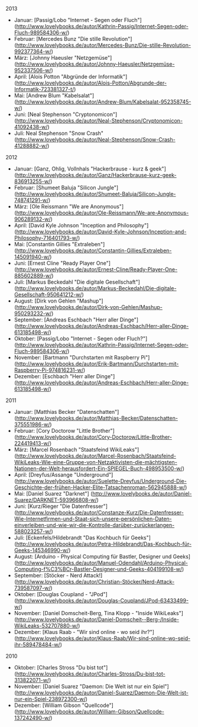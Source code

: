 2013

* Januar: [Passig/Lobo "Internet - Segen oder Fluch"] (http://www.lovelybooks.de/autor/Kathrin-Passig/Internet-Segen-oder-Fluch-989584306-w/)
* Februar: [Mercedes Bunz "Die stille Revolution"] (http://www.lovelybooks.de/autor/Mercedes-Bunz/Die-stille-Revolution-992377364-w/)
* März: [Johnny Haeusler "Netzgemüse"] (http://www.lovelybooks.de/autor/Johnny-Haeusler/Netzgemüse-952337506-w/)
* April: [Alois Potton "Abgründe der Informatik"] (http://www.lovelybooks.de/autor/Alois-Potton/Abgrunde-der-Informatik-723381327-t/)
* Mai: [Andrew Blum "Kabelsalat"] (http://www.lovelybooks.de/autor/Andrew-Blum/Kabelsalat-952358745-w/)
* Juni: [Neal Stephenson "Cryptonomicon"] (http://www.lovelybooks.de/autor/Neal-Stephenson/Cryptonomicon-41092438-w/)
* Juli: Neal Stephenson "Snow Crash" (http://www.lovelybooks.de/autor/Neal-Stephenson/Snow-Crash-41288882-w/)

2012

* Januar: [Ganz, Ohlig, Vollnhals "Hackerbrause - kurz & geek"] (http://www.lovelybooks.de/autor/Ganz/Hackerbrause-kurz-geek-836913255-w/)
* Februar: [Shumeet Baluja "Silicon Jungle"] (http://www.lovelybooks.de/autor/Shumeet-Baluja/Silicon-Jungle-748741291-w/)
* März: [Ole Reissmann "We are Anonymous"] (http://www.lovelybooks.de/autor/Ole-Reissmann/We-are-Anonymous-906289132-w/)
* April: [David Kyle Johnson "Inception and Philosophy"] (http://www.lovelybooks.de/autor/David-Kyle-Johnson/Inception-and-Philosophy-716401793-w/)
* Mai: [Constantin Gillies "Extraleben"] (http://www.lovelybooks.de/autor/Constantin-Gillies/Extraleben-145091940-w/)
* Juni: [Ernest Cline "Ready Player One"] (http://www.lovelybooks.de/autor/Ernest-Cline/Ready-Player-One-885602889-w/)
* Juli: [Markus Beckedahl "Die digitale Gesellschaft"] (http://www.lovelybooks.de/autor/Markus-Beckedahl/Die-digitale-Gesellschaft-950641212-w/)
* August: [Dirk von Gehlen "Mashup"] (http://www.lovelybooks.de/autor/Dirk-von-Gehlen/Mashup-950293232-w/)
* September: [Andreas Eschbach "Herr aller Dinge"] (http://www.lovelybooks.de/autor/Andreas-Eschbach/Herr-aller-Dinge-613185498-w/)
* Oktober: [Passig/Lobo "Internet - Segen oder Fluch?"] (http://www.lovelybooks.de/autor/Kathrin-Passig/Internet-Segen-oder-Fluch-989584306-w/)
* November: [Bartmann "Durchstarten mit Raspberry Pi"] (http://www.lovelybooks.de/autor/Erik-Bartmann/Durchstarten-mit-Raspberry-Pi-974816231-w/)
* Dezember: [Eschbach "Herr aller Dinge"] (http://www.lovelybooks.de/autor/Andreas-Eschbach/Herr-aller-Dinge-613185498-w/)

2011

* Januar: [Matthias Becker "Datenschatten"] (http://www.lovelybooks.de/autor/Matthias-Becker/Datenschatten-375551986-w/)
* Februar: [Cory Doctorow "Little Brother"] (http://www.lovelybooks.de/autor/Cory-Doctorow/Little-Brother-224419413-w/)
* März: [Marcel Rosenbach "Staatsfeind WikiLeaks"] (http://www.lovelybooks.de/autor/Marcel-Rosenbach/Staatsfeind-WikiLeaks-Wie-eine-Gruppe-von-Netzaktivisten-die-mächtigsten-Nationen-der-Welt-herausfordert-Ein-SPIEGEL-Buch-498953500-w/)
* April: [Dreyfus/Assange "Underground"] (http://www.lovelybooks.de/autor/Suelette-Dreyfus/Underground-Die-Geschichte-der-frühen-Hacker-Elite-Tatsachenroman-562945888-w/)
* Mai: [Daniel Suarez "Darknet"] (http://www.lovelybooks.de/autor/Daniel-Suarez/DARKNET-593966808-w/)
* Juni: [Kurz/Rieger "Die Datenfresser"] (http://www.lovelybooks.de/autor/Constanze-Kurz/Die-Datenfresser-Wie-Internetfirmen-und-Staat-sich-unsere-persönlichen-Daten-einverleiben-und-wie-wir-die-Kontrolle-darüber-zurückerlangen-588023257-w/)
* Juli: [Eckenfels/Hildebrandt "Das Kochbuch für Geeks"] (http://www.lovelybooks.de/autor/Petra-Hildebrandt/Das-Kochbuch-für-Geeks-145346990-w/)
* August: [Arduino - Physical Computing für Bastler, Designer und Geeks] (http://www.lovelybooks.de/autor/Manuel-Odendahl/Arduino-Physical-Computing-f%C3%BCr-Bastler-Designer-und-Geeks-404199108-w/)
* September: [Stöcker - Nerd Attack!] (http://www.lovelybooks.de/autor/Christian-Stöcker/Nerd-Attack-739587097-w/)
* Oktober: [Douglas Coupland - "JPod"] (http://www.lovelybooks.de/autor/Douglas-Coupland/JPod-63433499-w/)
* November: [Daniel Domscheit-Berg, Tina Klopp - "Inside WikiLeaks"] (http://www.lovelybooks.de/autor/Daniel-Domscheit--Berg-/Inside-WikiLeaks-532707880-w/)
* Dezember: [Klaus Raab - "Wir sind online - wo seid ihr?"] (http://www.lovelybooks.de/autor/Klaus-Raab/Wir-sind-online-wo-seid-ihr-589478484-w/)

2010

* Oktober: [Charles Stross "Du bist tot"] (http://www.lovelybooks.de/autor/Charles-Stross/Du-bist-tot-313822071-w/)
* November: [Daniel Suarez "Daemon: Die Welt ist nur ein Spiel"] (http://www.lovelybooks.de/autor/Daniel-Suarez/Daemon-Die-Welt-ist-nur-ein-Spiel-238972300-w/)
* Dezember: [William Gibson "Quellcode"] (http://www.lovelybooks.de/autor/William-Gibson/Quellcode-137242490-w/)
